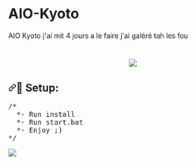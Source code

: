 # AIO-Kyoto
AIO Kyoto j'ai mit 4 jours a le faire j'ai galéré tah les fou

<h1 align="center"><a target="_blank" rel="noopener noreferrer" href=""><img src="https://cdn.discordapp.com/attachments/881493015577919500/910978125125541938/mountain-1_HD.jpg" data-canonical-src="https://cdn.discordapp.com/attachments/881493015577919500/910978125125541938/mountain-1_HD.jpg" style="max-width: 100%;"></a>


  <h2><a id="user-content--setup" class="anchor" aria-hidden="true" href="#-setup"><svg class="octicon octicon-link" viewBox="0 0 16 16" version="1.1" width="16" height="16" aria-hidden="true"><path fill-rule="evenodd" d="M7.775 3.275a.75.75 0 001.06 1.06l1.25-1.25a2 2 0 112.83 2.83l-2.5 2.5a2 2 0 01-2.83 0 .75.75 0 00-1.06 1.06 3.5 3.5 0 004.95 0l2.5-2.5a3.5 3.5 0 00-4.95-4.95l-1.25 1.25zm-4.69 9.64a2 2 0 010-2.83l2.5-2.5a2 2 0 012.83 0 .75.75 0 001.06-1.06 3.5 3.5 0 00-4.95 0l-2.5 2.5a3.5 3.5 0 004.95 4.95l1.25-1.25a.75.75 0 00-1.06-1.06l-1.25 1.25a2 2 0 01-2.83 0z"></path></svg></a><g-emoji class="g-emoji" alias="wolf" fallback-src="https://github.githubassets.com/images/icons/emoji/unicode/1f43a.png">📁</g-emoji> Setup:</h2>



  <pre><span class="pl-c"><span class="pl-c">/*</span></span>
<span class="pl-c">  *- Run install </span>
<span class="pl-c">  *- Run start.bat
<span class="pl-c">  *- Enjoy ;)</span>
<span class="pl-c"><span class="pl-c">*/</span></span></pre>






<a target="_blank" rel="noopener noreferrer" href="https://cdn.discordapp.com/attachments/881493015577919500/910978795182370866/unknown.png"><img src="https://cdn.discordapp.com/attachments/881493015577919500/910978795182370866/unknown.png" data-canonical-src="https://cdn.discordapp.com/attachments/881493015577919500/910978795182370866/unknown.png" style="max-width: 100%;"></a>
